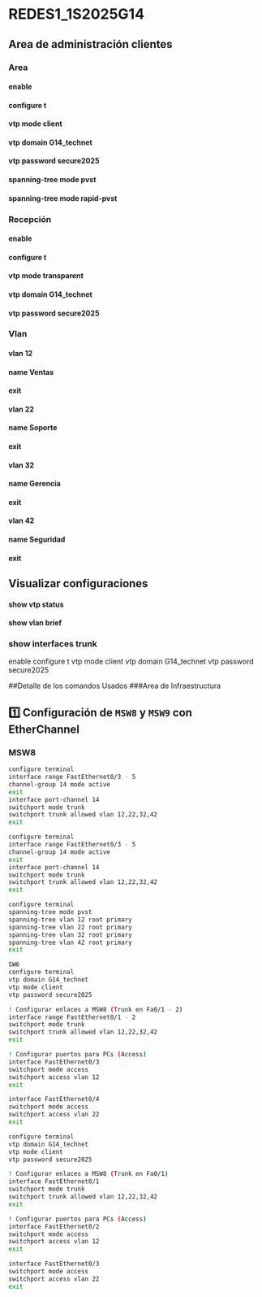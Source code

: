 # REDES1_1S2025G14
## Area de administración clientes
### Area
#### enable 
#### configure t
#### vtp mode client
#### vtp domain G14_technet
#### vtp password secure2025
#### spanning-tree mode pvst
#### spanning-tree mode rapid-pvst
### Recepción
#### enable 
#### configure t
#### vtp mode transparent
#### vtp domain G14_technet
#### vtp password secure2025

### Vlan

#### vlan 12
#### name Ventas
#### exit

#### vlan 22
#### name Soporte
#### exit

#### vlan 32
#### name Gerencia
#### exit

#### vlan 42
#### name Seguridad
#### exit


## Visualizar configuraciones

#### show vtp status
#### show vlan brief
### show interfaces trunk

enable
configure t
vtp mode client
vtp domain G14_technet
vtp password secure2025



##Detalle de los comandos Usados
###Area de Infraestructura
## **1️⃣ Configuración de `MSW8` y `MSW9` con EtherChannel**
### **MSW8**
```bash
configure terminal
interface range FastEthernet0/3 - 5
channel-group 14 mode active
exit
interface port-channel 14
switchport mode trunk
switchport trunk allowed vlan 12,22,32,42
exit

configure terminal
interface range FastEthernet0/3 - 5
channel-group 14 mode active
exit
interface port-channel 14
switchport mode trunk
switchport trunk allowed vlan 12,22,32,42
exit

configure terminal
spanning-tree mode pvst
spanning-tree vlan 12 root primary
spanning-tree vlan 22 root primary
spanning-tree vlan 32 root primary
spanning-tree vlan 42 root primary
exit

SW6
configure terminal
vtp domain G14_technet
vtp mode client
vtp password secure2025

! Configurar enlaces a MSW8 (Trunk en Fa0/1 - 2)
interface range FastEthernet0/1 - 2
switchport mode trunk
switchport trunk allowed vlan 12,22,32,42
exit

! Configurar puertos para PCs (Access)
interface FastEthernet0/3
switchport mode access
switchport access vlan 12
exit

interface FastEthernet0/4
switchport mode access
switchport access vlan 22
exit

configure terminal
vtp domain G14_technet
vtp mode client
vtp password secure2025

! Configurar enlaces a MSW8 (Trunk en Fa0/1)
interface FastEthernet0/1
switchport mode trunk
switchport trunk allowed vlan 12,22,32,42
exit

! Configurar puertos para PCs (Access)
interface FastEthernet0/2
switchport mode access
switchport access vlan 12
exit

interface FastEthernet0/3
switchport mode access
switchport access vlan 22
exit
```
